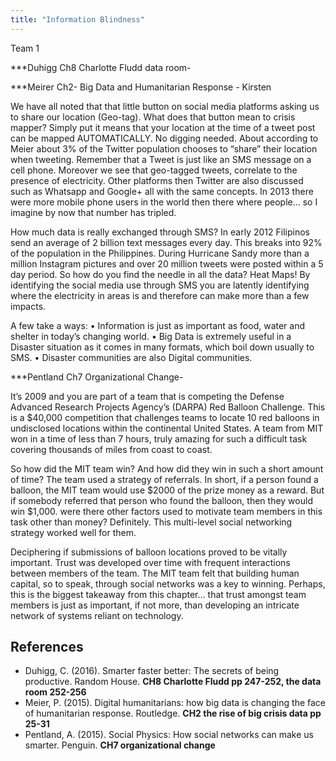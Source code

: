 ```yaml
---
title: "Information Blindness"
---
```


Team 1

***Duhigg Ch8 Charlotte Fludd data room- 

***Meirer Ch2- Big Data and Humanitarian Response - Kirsten 

We have all noted that that little button on social media platforms asking us to share our location (Geo-tag). What does that button mean to crisis mapper? Simply put it means that your location at the time of a tweet post can be mapped AUTOMATICALLY. No digging needed.  About according to Meier about 3% of the Twitter population chooses to “share” their location when tweeting. Remember that a Tweet is just like an SMS message on a cell phone. Moreover we see that geo-tagged tweets, correlate to the presence of electricity. Other platforms then Twitter are also discussed such as Whatsapp and Google+ all with the same concepts. In 2013 there were more mobile phone users in the world then there where people… so I imagine by now that number has tripled. 

How much data is really exchanged through SMS? In early 2012 Filipinos send an average of 2 billion text messages every day. This breaks into 92% of the population in the Philippines. During Hurricane Sandy more than a million Instagram pictures and over 20 million tweets were posted within a 5 day period. So how do you find the needle in all the data? Heat Maps! By identifying the social media use through SMS you are latently identifying where the electricity in areas is and therefore can make more than a few impacts.  

A few take a ways:
    •	Information is just as important as food, water and shelter in today’s changing world. 
    •	Big Data is extremely useful in a Disaster situation as it comes in many formats, which boil down usually to SMS. 
    •	Disaster communities are also Digital communities. 
	
***Pentland Ch7 Organizational Change- 

It’s 2009 and you are part of a team that is competing the Defense Advanced Research Projects Agency’s (DARPA) Red Balloon Challenge. This is a $40,000 competition that challenges teams to locate 10 red balloons in undisclosed locations within the continental United States. A team from MIT won in a time of less than 7 hours, truly amazing for such a difficult task covering thousands of miles from coast to coast.

So how did the MIT team win? And how did they win in such a short amount of time? The team used a strategy of referrals. In short, if a person found a balloon, the MIT team would use $2000 of the prize money as a reward. But if somebody referred that person who found the balloon, then they would win $1,000. were there other factors used to motivate team members in this task other than money? Definitely. This multi-level social networking strategy worked well for them.

Deciphering if submissions of balloon locations proved to be vitally important. Trust was developed over time with frequent interactions between members of the team. The MIT team felt that building human capital, so to speak, through social networks was a key to winning. Perhaps, this is the biggest takeaway from this chapter… that trust amongst team members is just as important, if not more, than developing an intricate network of systems reliant on technology. 


## References

* Duhigg, C. (2016). Smarter faster better: The secrets of being productive. Random House. **CH8 Charlotte Fludd pp 247-252, the data room 252-256**  
* Meier, P. (2015). Digital humanitarians: how big data is changing the face of humanitarian response. Routledge. **CH2 the rise of big crisis data pp 25-31**  
* Pentland, A. (2015). Social Physics: How social networks can make us smarter. Penguin. **CH7 organizational change**  
